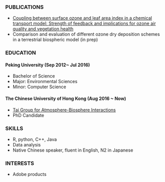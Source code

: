 ### PUBLICATIONS
* [Coupling between surface ozone and leaf area index in a chemical transport model: Strength of feedback and implications for ozone air quality and vegetation health](https://www.researchgate.net/publication/328106061_Coupling_between_surface_ozone_and_leaf_area_index_in_a_chemical_transport_model_Strength_of_feedback_and_implications_for_ozone_air_quality_and_vegetation_health/citations?latestCitations=PB%3A336901546)
* Comparison and evaluation of different ozone dry deposition schemes in a terrestrial biospheric model (in prep)

### EDUCATION
#### **Peking University**  (Sep 2012~ Jul 2016)              
* Bachelor of Science
* Major: Environmental Sciences
* Minor: Computer Science

#### **The Chinese University of Hong Kong**  (Aug 2016 ~ Now)
* [Tai Group for Atmosphere-Biosphere Interactions](http://www.cuhk.edu.hk/sci/essc/tgabi/)
* PhD Candidate

### SKILLS
* R, python, C++, Java
* Data analysis
* Native Chinese speaker, fluent in English, N2 in Japanese

### INTERESTS
* Adobe products
